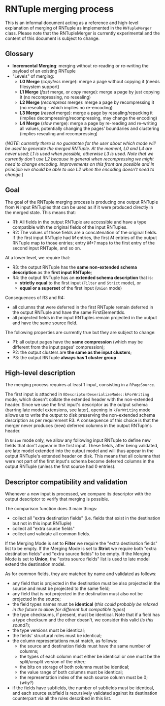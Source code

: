 # RNTuple merging process

This is an informal document acting as a reference and high-level explanation of merging of RNTuple as implemented in the `RNTupleMerger` class.
Please note that the RNTupleMerger is currently experimental and the content of this document is subject to change.

## Glossary

* **Incremental Merging**: merging without re-reading or re-writing the payload of an existing RNTuple
* "Levels" of merging:
    * **L0 Merge** (*copyless* merge): merge a page without copying it (needs filesystem support)
    * **L1 Merge** (*fast* merge, or *copy* merge): merge a page by just copying it (no recompressing, no resealing)
    * **L2 Merge** (*recompress* merge): merge a page by recompressing it (no resealing - which implies no re-encoding)
    * **L3 Merge** (*reseal* merge): merge a page by resealing/repacking it (implies decompressing/recompressing, may change the encoding)
    * **L4 Merge** (*slow* merge): merge a page by re-reading and re-writing all values, potentially changing the pages' boundaries and clustering (implies resealing and recompressing)

(*NOTE: currently there is no guarantee for the user about which mode will be used to generate the merged RNTuple. At the moment, L0 and L4 are never used; L1 is used when possible, otherwise L3 is used. Note that we currently don't use L2 because in general when recompressing we might need to change encoding. Improvements on this front are possible and in principle we should be able to use L2 when the encoding doesn't need to change.*)

## Goal
The goal of the RNTuple merging process is producing one output RNTuple from *N* input RNTuples that can be used as if it were produced directly in the merged state. This means that:

* R1: All fields in the output RNTuple are accessible and have a type compatible with the original fields of the input RNTuples.
* R2: The values of those fields are a concatenation of the original fields. If the first input RNTuple had *M* entries, the first *M* entries of the output RNTuple map to those entries; entry *M+1* maps to the first entry of the second input RNTuple, and so on.

At a lower level, we require that:

* R3: the output RNTuple has the **same non-extended schema description** as the **first input RNTuple**;
* R4: the output RNTuple has an **extended schema description** that is:
    *  **strictly equal** to the first input (`Filter` and `Strict` mode), or
    *  **equal or a superset** of the first input (`Union` mode)

Consequences of R3 and R4:

* all columns that were deferred in the first RNTuple remain deferred in the output RNTuple and have the same FirstElementIdx.
* all projected fields in the input RNTuples remain projected in the output and have the same source field.
 
The following properties are currently true but they are subject to change:

* P1: all output pages have the **same compression** (which may be different from the input pages' compression);
* P2: the output clusters are **the same as the input clusters**;
* P3: the output RNTuple **always has 1 cluster group**

## High-level description
The merging process requires at least 1 input, consisting in a `RPageSource`.

The first input is attached in `EDescriptorDeserializeMode::kForWriting` mode, which doesn't collate the extended header with the non-extended header. Since we use the first input's descriptor as the output schema (barring late model extensions, see later), opening in `kForWriting` mode allows us to write the output to disk preserving the non-extended schema description as per requirement R3. A consequence of this choice is that the merger never produces (new) deferred columns in the output RNTuple's header.

In `Union` mode only, we allow any following input RNTuple to define new fields that don't appear in the first input. These fields, after being validated, are late model extended into the output model and will thus appear in the output RNTuple's extended header on disk. This means that all columns that were not part of the first input's schema become deferred columns in the output RNTuple (unless the first source had 0 entries).

## Descriptor compatibility and validation
Whenever a new input is processed, we compare its descriptor with the output descriptor to verify that merging is possible.

The comparison function does 3 main things:
- collect all "extra destination fields" (i.e. fields that exist in the destination but not in this input RNTuple)
- collect all "extra source fields"
- collect and validate all common fields.

If the Merging Mode is set to **Filter** we require the "extra destination fields" list to be empty.
If the Merging Mode is set to **Strict** we require both "extra destination fields" and "extra source fields" to be empty.
If the Merging Mode is set to **Union**, the "extra source fields" list is used to late model extend the destination model.

As for common fields, they are matched by name and validated as follows:
- any field that is projected in the destination must be also projected in the source and must be projected to the same field;
- any field that is not projected in the destination must also not be projected in the source;
- the field types names must be **identical** (*this could probably be relaxed in the future to allow for different but compatible types*)
- the type checksums, if present, must be identical. Note that if a field has a type checksum and the other doesn't, we consider this valid (*is this sound?*);
- the type versions must be identical;
- the fields' structural roles must be identical;
- the column representations must match, as follows:
    - the source and destination fields must have the same number of columns;
    - the types of each column must either be identical or one must be the split/unsplit version of the other;
    - the bits on storage of both columns must be identical;
    - the value range of both columns must be identical;
    - the representation index of the each source column must be 0; (*why?*)
- if the fields have subfields, the number of subfields must be identical, and each source subfield is recursively validated against  its destination counterpart via all the rules described in this list.

